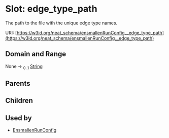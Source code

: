 
# Slot: edge_type_path


The path to the file with the unique edge type names.

URI: [https://w3id.org/neat_schema/ensmallenRunConfig__edge_type_path](https://w3id.org/neat_schema/ensmallenRunConfig__edge_type_path)


## Domain and Range

None &#8594;  <sub>0..1</sub> [String](types/String.md)

## Parents


## Children


## Used by

 * [EnsmallenRunConfig](EnsmallenRunConfig.md)
